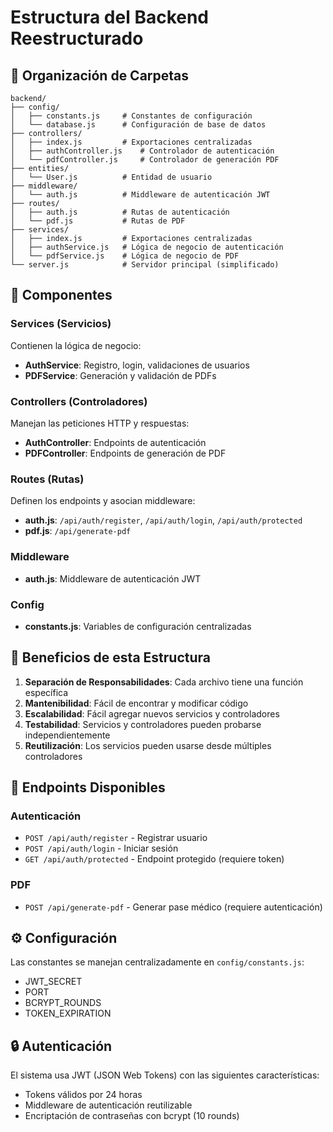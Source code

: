 # Estructura del Backend Reestructurado

## 📁 Organización de Carpetas

```
backend/
├── config/
│   ├── constants.js     # Constantes de configuración
│   └── database.js      # Configuración de base de datos
├── controllers/
│   ├── index.js         # Exportaciones centralizadas
│   ├── authController.js    # Controlador de autenticación
│   └── pdfController.js     # Controlador de generación PDF
├── entities/
│   └── User.js          # Entidad de usuario
├── middleware/
│   └── auth.js          # Middleware de autenticación JWT
├── routes/
│   ├── auth.js          # Rutas de autenticación
│   └── pdf.js           # Rutas de PDF
├── services/
│   ├── index.js         # Exportaciones centralizadas
│   ├── authService.js   # Lógica de negocio de autenticación
│   └── pdfService.js    # Lógica de negocio de PDF
└── server.js            # Servidor principal (simplificado)
```

## 🔧 Componentes

### Services (Servicios)
Contienen la lógica de negocio:
- **AuthService**: Registro, login, validaciones de usuarios
- **PDFService**: Generación y validación de PDFs

### Controllers (Controladores)
Manejan las peticiones HTTP y respuestas:
- **AuthController**: Endpoints de autenticación
- **PDFController**: Endpoints de generación de PDF

### Routes (Rutas)
Definen los endpoints y asocian middleware:
- **auth.js**: `/api/auth/register`, `/api/auth/login`, `/api/auth/protected`
- **pdf.js**: `/api/generate-pdf`

### Middleware
- **auth.js**: Middleware de autenticación JWT

### Config
- **constants.js**: Variables de configuración centralizadas

## 🚀 Beneficios de esta Estructura

1. **Separación de Responsabilidades**: Cada archivo tiene una función específica
2. **Mantenibilidad**: Fácil de encontrar y modificar código
3. **Escalabilidad**: Fácil agregar nuevos servicios y controladores
4. **Testabilidad**: Servicios y controladores pueden probarse independientemente
5. **Reutilización**: Los servicios pueden usarse desde múltiples controladores

## 📝 Endpoints Disponibles

### Autenticación
- `POST /api/auth/register` - Registrar usuario
- `POST /api/auth/login` - Iniciar sesión
- `GET /api/auth/protected` - Endpoint protegido (requiere token)

### PDF
- `POST /api/generate-pdf` - Generar pase médico (requiere autenticación)

## ⚙️ Configuración

Las constantes se manejan centralizadamente en `config/constants.js`:
- JWT_SECRET
- PORT
- BCRYPT_ROUNDS
- TOKEN_EXPIRATION

## 🔒 Autenticación

El sistema usa JWT (JSON Web Tokens) con las siguientes características:
- Tokens válidos por 24 horas
- Middleware de autenticación reutilizable
- Encriptación de contraseñas con bcrypt (10 rounds)